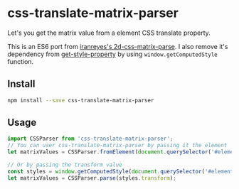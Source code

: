 # css-translate-matrix-parser

Let's you get the matrix value from a element CSS translate property.

This is an ES6 port from [iranreyes's 2d-css-matrix-parse](https://github.com/iranreyes/2d-css-matrix-parse). I also remove it's dependency from [get-style-property](https://www.npmjs.com/package/get-style-property) by using `window.getComputedStyle` function.  

## Install

```bash
npm install --save css-translate-matrix-parser
```

## Usage
```javascript
import CSSParser from 'css-translate-matrix-parser';
// You can user css-translate-matrix-parser by passing it the element
let matrixValues = CSSParser.fromElement(document.querySelector('#element'));

// Or by passing the transform value
const styles = window.getComputedStyle(document.querySelector('#element'));
let matrixValues = CSSParser.parse(styles.transform);
```
